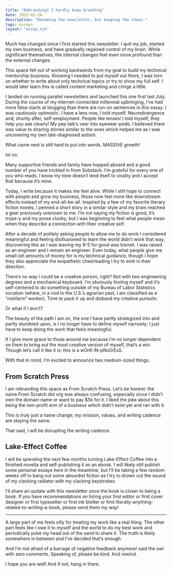 ```yaml
---
title: "Rebranding? I hardly knew branding"
date: 2025-02-24
description: "Renaming the newsletter, but keeping the chaos."
tags: essays
layout: "essay.njk"
---
```


Much has changed since I first started this newsletter. I quit my job, started my own business, and have gradually regained control of my brain. While significant themselves, the internal changes feel even more profound than the external changes.

This space fell out of working backwards from my goal to build my technical mentorship business. Knowing I needed to put myself out there, I was torn on whether to write about only technical topics or try to show my full self. I would later learn this is called content marketing and cringe a little.

I landed on running parallel newsletters and launched this one first last July. During the course of my internet-connected millennial upbringing, I’ve had more false starts at blogging than there are run-on sentences in this essay. I was cautiously optimistic. I have a lens now, I told myself. Neurodivergence and, shortly after, self-employment. People like lenses! I told myself, they help you see clearly! My pep talk’s veer into eyewear aside, I believed there was value to sharing stories similar to the ones which helped me as I was uncovering my own late-diagnosed autism.

What came next is still hard to put into words. MASSIVE growth!

lol no.

Many supportive friends and family have hopped aboard and a good number of you have trickled in from Substack. I’m grateful for every one of you who reads. I know my tone doesn’t lend itself to virality and I accept that because it’s mine.

Today, I write because it makes me feel alive. While I still hope to connect with people and grow my business, those now feel more like downstream effects instead of my end-all-be-all. Inspired by a few of my favorite literary fiction novels, I penned a short story in a similar style and my brain reached a gear previously unknown to me. I’m not saying my fiction is good, it’s trope-y and my prose clunky, but I was beginning to feel what people mean when they describe a connection with their creative self.

After a decade of politely asking people to allow me to do work I considered meaningful and feeling disillusioned to learn the world didn’t work that way, discovering this as I was leaving my 9-5 for good was kismet. I was raised as an engineer and I remain an engineer. Even today, what people give me small-ish amounts of money for is my technical guidance, though I hope they also appreciate the empathetic cheerleading I try to emit in their direction.

There’s no way I could be a creative person, right? Not with two engineering degrees and a mechanical keyboard. I’m obviously fooling myself and it’s self-centered to do something outside of my Bureau of Labor Statistics vocation (where, in a nod to the U.S.’s agrarian past, I am classified as a “nonfarm” worker). Time to pack it up and disband my creative pursuits.

Or what if I don’t?

The beauty of the path I am on, the one I have partly strategized into and partly stumbled upon, is I no longer have to define myself narrowly; I just have to keep doing the work that feels meaningful.

If I give more grace to those around me because I’m no longer dependent on them to bring out the most creative version of myself, that’s a win. Though let’s call it like it is: this is a wOrK-iN-pRoGrEsS.

With that in mind, I’m excited to announce two medium-sized things.

## From Scratch Press

I am rebranding this space as From Scratch Press. Let’s be honest: the name From Scratch dot org was always confusing, especially since I didn’t own the domain name or want to pay $5k for it. I liked the joke about this being the non-profit arm of a business which didn’t exist yet and ran with it.

This is truly just a name change; my mission, values, and writing cadence are staying the same.

That said, I will be disrupting the writing cadence.

## Lake-Effect Coffee

I will be spending the next few months turning Lake-Effect Coffee into a finished novella and self-publishing it as an ebook. I will likely still publish some personal essays here in the meantime, but I’ll be taking a few random weeks off to bang out some absurdist fiction as I try to drown out the sound of my clacking radiator with my clacking keystrokes.

I’ll share an update with this newsletter once the book is closer to being a book. If you have recommendations on hiring your first editor or first cover designer or first typesetter or first ink blotter or first literally-anything-related-to-writing-a-book, please send them my way!

***

A large part of me feels silly for treating my work like a real thing. The other part feels like I owe it to myself and the world to do my best work and periodically poke my head out of the sand to share it. The truth is likely somewhere in between and I’ve decided that’s enough.

And I’m not afraid of a barrage of negative feedback anymore! said the owl with zero comments. Speaking of, please be kind. And rewind.

I hope you are well! And if not, hang in there.
